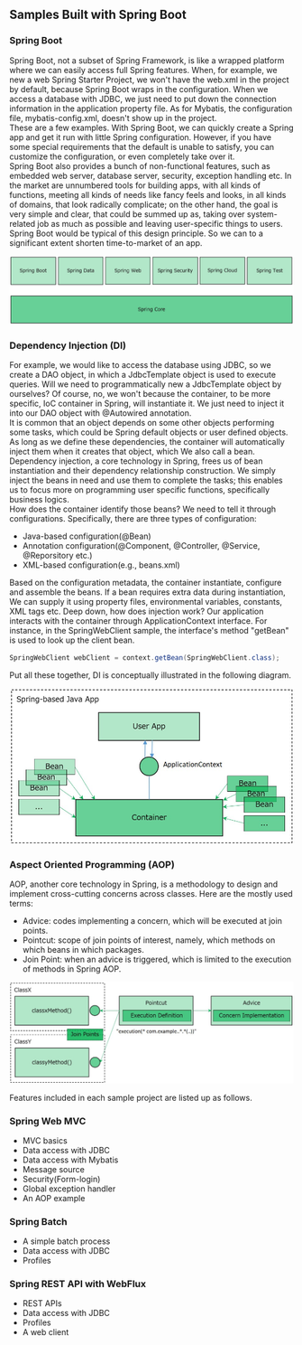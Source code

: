 ## Samples Built with Spring Boot


### Spring Boot
Spring Boot, not a subset of Spring Framework, is like a wrapped platform where we can easily access full Spring features. When, for example, we new a web Spring Starter Project, we won't have the web.xml in the project by default, because Spring Boot wraps in the configuration. When we access a database with JDBC, we just need to put down the connection information in the application property file. As for Mybatis, the configuration file, mybatis-config.xml, doesn't show up in the project.   
These are a few examples. With Spring Boot, we can quickly create a Spring app and get it run with little Spring configuration. However, if you have some special requirements that the default is unable to satisfy, you can customize the configuration, or even completely take over it.   
Spring Boot also provides a bunch of non-functional features, such as embedded web server, database server, security, exception handling etc. In the market are unnumbered tools for building apps, with all kinds of functions, meeting all kinds of needs like fancy feels and looks, in all kinds of domains, that look radically complicate; on the other hand, the goal is very simple and clear, that could be summed up as, taking over system-related job as much as possible and leaving user-specific things to users. Spring Boot would be typical of this design principle. So we can to a significant extent shorten time-to-market of an app.   

<img src="https://github.com/plus-tech/codesamples/blob/main/shared/img/framework.jpg"  alt="Spring Framework" />
    
   
### Dependency Injection (DI)
For example, we would like to access the database using JDBC, so we create a DAO object, in which a JdbcTemplate object is used to execute queries. Will we need to programmatically new a JdbcTemplate object by ourselves? Of course, no, we won't because the container, to be more specific, IoC container in Spring, will instantiate it. We just need to inject it into our DAO object with @Autowired annotation.     
It is common that an object depends on some other objects performing some tasks, which could be Spring default objects or user defined objects. As long as we define these dependencies, the container will automatically inject them when it creates that object, which We also call a bean.    
Dependency injection, a core technology in Spring, frees us of bean instantiation and their dependency relationship construction. We simply inject the beans in need and use them to complete the tasks; this enables us to focus more on programming user specific functions, specifically business logics.     
How does the container identify those beans? We need to tell it through configurations. Specifically, there are three types of configuration:  
<ul>
	<li>Java-based configuration(@Bean)</li>
	<li>Annotation configuration(@Component, @Controller, @Service, @Reporsitory etc.)</li>
	<li>XML-based configuration(e.g., beans.xml)</li>
</ul>
   
Based on the configuration metadata, the container instantiate, configure and assemble the beans. If a bean requires extra data during instantiation, We can supply it using property files, environmental variables, constants, XML tags etc.
Deep down, how does injection work? Our application interacts with the container through ApplicationContext interface. For instance, in the SpringWebClient sample, the interface's method "getBean" is used to look up the client bean.    
```java
SpringWebClient webClient = context.getBean(SpringWebClient.class);
```    
Put all these together, DI is conceptually illustrated in the following diagram.    

<img src="https://github.com/plus-tech/codesamples/blob/main/shared/img/di.jpg"  alt="Dependency Injection" />
    
    
### Aspect Oriented Programming (AOP)
AOP, another core technology in Spring, is a methodology to design and implement cross-cutting concerns across classes. Here are the mostly used terms:
<ul>
<li>Advice: codes implementing a concern, which will be executed at join points.</li>
<li>Pointcut: scope of join points of interest, namely, which methods on which beans in which packages.</li>
<li>Join Point: when an advice is triggered, which is limited to the execution of methods in Spring AOP.</li>
</ul>
    
<img src="https://github.com/plus-tech/codesamples/blob/main/shared/img/aop.jpg"  alt="Aspect Oriented Programming" />
    
   
Features included in each sample project are listed up as follows.

### Spring Web MVC
<ul>
	<li>MVC basics</li>
	<li>Data access with JDBC</li>
	<li>Data access with Mybatis</li>
	<li>Message source</li>
	<li>Security(Form-login)</li>
	<li>Global exception handler</li>
	<li>An AOP example</li>
</ul>


### Spring Batch
<ul>
	<li>A simple batch process</li>
	<li>Data access with JDBC</li>
	<li>Profiles</li>
</ul>


### Spring REST API with WebFlux
<ul>
	<li>REST APIs</li>
	<li>Data access with JDBC</li>
	<li>Profiles</li>
	<li>A web client</li>
</ul>

